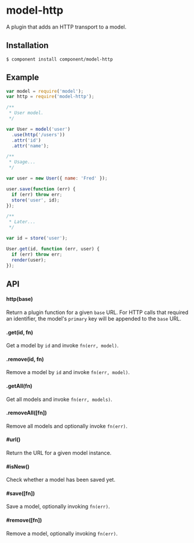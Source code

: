 
# model-http

  A plugin that adds an HTTP transport to a model.

## Installation

    $ component install component/model-http

## Example

```js
var model = require('model');
var http = require('model-http');

/**
 * User model.
 */

var User = model('user')
  .use(http('/users'))
  .attr('id')
  .attr('name');

/**
 * Usage...
 */

var user = new User({ name: 'Fred' });

user.save(function (err) {
  if (err) throw err;
  store('user', id);
});

/**
 * Later...
 */

var id = store('user');

User.get(id, function (err, user) {
  if (err) throw err;
  render(user);  
});
```

## API

#### http(base)

  Return a plugin function for a given `base` URL. For HTTP calls that required an identifier, the model's `primary` key will be appended to the `base` URL.

#### .get(id, fn)

  Get a model by `id` and invoke `fn(err, model)`.

#### .remove(id, fn)

  Remove a model by `id` and invoke `fn(err, model)`.

#### .getAll(fn)
 
  Get all models and invoke `fn(err, models)`.

#### .removeAll([fn])
 
  Remove all models and optionally invoke `fn(err)`.

#### #url()

  Return the URL for a given model instance.

#### #isNew()

  Check whether a model has been saved yet.

#### #save([fn])

  Save a model, optionally invoking `fn(err)`.

#### #remove([fn])

  Remove a model, optionally invoking `fn(err)`.